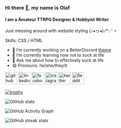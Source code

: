 ### Hi there 👋, my name is Olaf

#### I am a Amateur TTRPG Designer & Hobbyist Writer

Just messing around with website styling (ﾉ◕ヮ◕)ﾉ*:･ﾟ✧

Skills: CSS / HTML

- 🔭 I’m currently working on a BetterDiscord [theme](https://wfkn.github.io/SimpleBlackTheme) 
- 🌱 I’m currently learning how not to suck at life 
- 💬 Ask me about how to effectively suck at life 
- 😄 Pronouns: he/she/they/it 

[<img src='https://cdn.jsdelivr.net/npm/simple-icons@3.0.1/icons/github.svg' alt='github' height='40'>](https://github.com/OlavWolfiken)  [<img src='https://cdn.jsdelivr.net/npm/simple-icons@3.0.1/icons/linkedin.svg' alt='linkedin' height='40'>](https://www.linkedin.com/in/OlafHarlender/)  [<img src='https://cdn.jsdelivr.net/npm/simple-icons@3.0.1/icons/facebook.svg' alt='facebook' height='40'>](https://www.facebook.com/OlafHarlender)  [<img src='https://cdn.jsdelivr.net/npm/simple-icons@3.0.1/icons/instagram.svg' alt='instagram' height='40'>](https://www.instagram.com/OlafHarlender/)  [<img src='https://cdn.jsdelivr.net/npm/simple-icons@3.0.1/icons/twitter.svg' alt='twitter' height='40'>](https://twitter.com/OlafHarlender)  [<img src='https://cdn.jsdelivr.net/npm/simple-icons@3.0.1/icons/reddit.svg' alt='Reddit' height='40'>](https://www.reddit.com/user/OlafHarlender)  

[![trophy](https://github-profile-trophy.vercel.app/?username=OlavWolfiken)](https://github.com/ryo-ma/github-profile-trophy)

![GitHub stats](https://github-readme-stats.vercel.app/api?username=OlavWolfiken&show_icons=true)  

![GitHub Activity Graph](https://activity-graph.herokuapp.com/graph?username=OlavWolfiken)  

![GitHub streak stats](https://github-readme-streak-stats.herokuapp.com/?user=OlavWolfiken)  
